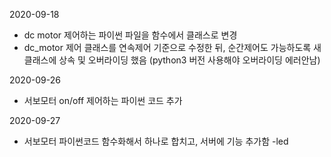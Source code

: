 2020-09-18

- dc motor 제어하는 파이썬 파일을 함수에서 클래스로 변경
- dc_motor 제어 클래스를 연속제어 기준으로 수정한 뒤, 순간제어도 가능하도록 새 클래스에 상속 및 오버라이딩 했음 (python3 버전 사용해야 오버라이딩 에러안남)

2020-09-26

- 서보모터 on/off 제어하는 파이썬 코드 추가

2020-09-27

- 서보모터 파이썬코드 함수화해서 하나로 합치고, 서버에 기능 추가함
-led